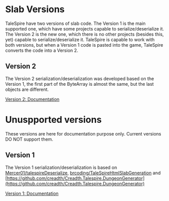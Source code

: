 # Slab Versions

TaleSpire have two versions of slab code. The Version 1 is the main supported one, which have some
projects capable to serialize/deserialize it. The Version 2 is the new one, which there is no other
projects (besides this, yet) capable to serialize/deserialize it. TaleSpire is capable to
work with both versions, but when a Version 1 code is pasted into the game, TaleSpire converts the code into a Version 2.


## Version 2

The Version 2 serialization/deserialization was developed based on the Version 1, the first part
of the ByteArray is almost the same, but the last objects are different.

[Version 2: Documentation](/versions/v2/README.md)


# Unuspported versions
These versions are here for documentation purpose only. Current versions DO NOT support them.

## Version 1

The Version 1 serialization/deserialization is based on
[Mercer01/talespireDeserialize](https://github.com/Mercer01/talespireDeserialize),
[brcoding/TaleSpireHtmlSlabGeneration](https://github.com/brcoding/TaleSpireHtmlSlabGeneration)
and [https://github.com/creadth/Creadth.Talespire.DungeonGenerator](https://github.com/creadth/Creadth.Talespire.DungeonGenerator)

[Version 1: Documentation](/versions/v1/README.md)